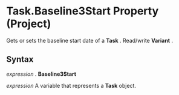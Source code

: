
# Task.Baseline3Start Property (Project)

Gets or sets the baseline start date of a  **Task** . Read/write **Variant** .


## Syntax

 _expression_ . **Baseline3Start**

 _expression_ A variable that represents a **Task** object.

